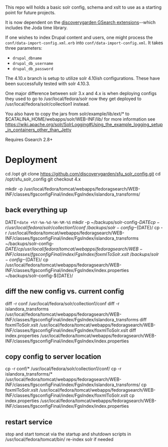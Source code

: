 This repo will holds a basic solr config, schema and xslt to use as a starting point for future projects.

It is now dependent on the [discoverygarden GSearch extensions](https://github.com/discoverygarden/dgi_gsearch_extensions)--which includes the Joda time library.

If one wishes to index Drupal content and users, one might process the `conf/data-import-config.xml.erb` into `conf/data-import-config.xml`. It takes three parameters:
* `drupal_dbname`
* `drupal_db_username`
* `drupal_db_password`

The 4.10.x branch is setup to utilize solr 4.10ish configurations. These have been successfully tested with solr 4.10.3.

One major difference between solr 3.x and 4.x is when deploying configs they used to go to /usr/local/fedora/solr now they get deployed to /usr/local/fedora/solr/collection1 instead.

You also have to copy the jars from solr/example/lib/ext/* to $CATALINA_HOME/webapps/solr/WEB-INF/lib/ for more information see https://wiki.apache.org/solr/SolrLogging#Using_the_example_logging_setup_in_containers_other_than_Jetty

Requires Gsearch 2.8+

# Deployment

cd /opt
git clone https://github.com/discoverygarden/sfu_solr_config.git
cd /opt/sfu_solr_config
git checkout 4.x

mkdir -p /usr/local/fedora/tomcat/webapps/fedoragsearch/WEB-INF/classes/fgsconfigFinal/index/FgsIndex/islandora_transforms/

## back everything up
DATE=`date +%Y-%m-%d-%H-%M-%S`
mkdir -p ~/backups/solr-config-${DATE}
cp -r /usr/local/fedora/solr/collection1/conf ~/backups/solr-config-${DATE}/
cp -r /usr/local/fedora/tomcat/webapps/fedoragsearch/WEB-INF/classes/fgsconfigFinal/index/FgsIndex/islandora_transforms ~/backups/solr-config-${DATE}/
cp /usr/local/fedora/tomcat/webapps/fedoragsearch/WEB-INF/classes/fgsconfigFinal/index/FgsIndex/foxmlToSolr.xslt ~/backups/solr-config-${DATE}/
cp /usr/local/fedora/tomcat/webapps/fedoragsearch/WEB-INF/classes/fgsconfigFinal/index/FgsIndex/index.properties ~/backups/solr-config-${DATE}/


## diff the new config vs. current config
diff -r conf /usr/local/fedora/solr/collection1/conf
diff -r islandora_transforms /usr/local/fedora/tomcat/webapps/fedoragsearch/WEB-INF/classes/fgsconfigFinal/index/FgsIndex/islandora_transforms
diff foxmlToSolr.xslt /usr/local/fedora/tomcat/webapps/fedoragsearch/WEB-INF/classes/fgsconfigFinal/index/FgsIndex/foxmlToSolr.xslt
diff index.properties /usr/local/fedora/tomcat/webapps/fedoragsearch/WEB-INF/classes/fgsconfigFinal/index/FgsIndex/index.properties


## copy config to server location
cp -r conf/* /usr/local/fedora/solr/collection1/conf/
cp -r islandora_transforms/* /usr/local/fedora/tomcat/webapps/fedoragsearch/WEB-INF/classes/fgsconfigFinal/index/FgsIndex/islandora_transforms/
cp foxmlToSolr.xslt /usr/local/fedora/tomcat/webapps/fedoragsearch/WEB-INF/classes/fgsconfigFinal/index/FgsIndex/foxmlToSolr.xslt
cp index.properties /usr/local/fedora/tomcat/webapps/fedoragsearch/WEB-INF/classes/fgsconfigFinal/index/FgsIndex/index.properties

## restart service
stop and start tomcat via the startup and shutdown scripts in /usr/local/fedora/tomcat/bin/
re-index solr if needed
